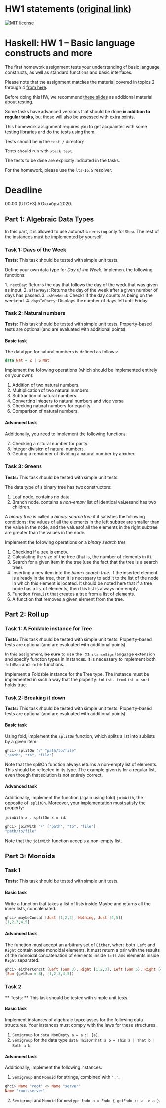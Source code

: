# HW1 statements ([original link](https://github.com/jagajaga/itmo-fp-2020-autumn/blob/master/hw1-en.md))

[![MIT license](https://img.shields.io/badge/license-MIT-blue.svg)](https://github.com//fp-homework/blob/master/hw1/LICENSE)

# Haskell: HW 1 – Basic language constructs and more 

The first homework assignment tests your understanding of basic language constructs, as well as standard functions and basic interfaces.

Please note that the assignment matches the material covered in topics 2 through 4 [from here](https://github.com/jagajaga/FP-Course-ITMO).

Before doing this HW, we recommend [these slides](https://slides.com/fp-ctd/lecture-55) as additional material about testing. 

Some tasks have advanced versions that should be done **in addition to regular tasks**, but those will also be assessed with extra points. 

This homework assignment requires you to get acquainted with some testing libraries and do the tests using them.

Tests should be in the `test /` directory

Tests should run with `stack test`.

The tests to be done are explicitly indicated in the tasks. 

For the homework, please use the `lts-16.5` resolver.

# Deadline

00:00 (UTC+3) 5 Октября 2020.

## Part 1: Algebraic Data Types

In this part, it is allowed to use automatic `deriving` only for `Show`. The rest of the instances must be implemented by yourself.

### Task 1: Days of the Week

**Tests:** This task should be tested with simple unit tests.

Define your own data type for _Day of the Week_. Implement the following functions:

1.` nextDay`: Returns the day that follows the day of the week that was given as input.
2. `afterDays`: Returns the day of the week after a given number of days has passed.
3. `isWeekend`: Checks if the day counts as being on the weekend.
4. `daysToParty`: Displays the number of days left until Friday.

### Task 2: Natural numbers

**Tests:** This task should be tested with simple unit tests. Property-based tests are optional (and are evaluated with additional points).

#### Basic task

The datatype for natural numbers is defined as follows:

```haskell
data Nat = Z | S Nat
```

Implement the following operations (which should be implemented entirely on your own):

1. Addition of two natural numbers.
2. Multiplication of two natural numbers.
3. Subtraction of natural numbers.
4. Converting integers to natural numbers and vice versa.
5. Checking natural numbers for equality.
6. Comparison of natural numbers.

#### Advanced task

Additionally, you need to implement the following functions:

7. Checking a natural number for parity.
8. Integer division of natural numbers.
9. Getting a remainder of dividing a natural number by another.

### Task 3: Greens

**Tests:** This task should be tested with simple unit tests.

The data type of a binary tree has two constructors:

1. Leaf node, contains no data.
2. Branch node,  contains a _non-empty_ list of identical values ​​and has two children.

A _binary tree_ is called a _binary search tree_ if it satisfies the following conditions: the values ​​of all the elements in the left subtree are smaller than the value ​​in the node, and the values ​​of all the elements in the right subtree are greater than the values ​​in the node.

Implement the following operations on a _binary search tree_:

1. Checking if a tree is empty. 
2. Calculating the size of the tree (that is, the number of elements in it).
3. Search for a given item in the tree (use the fact that the tree is a search tree).
4. Inserting a new item into the _binary search tree_. If the inserted element is already in the tree, then it is necessary to add it to the list of the node in which this element is located. It should be noted here that if a tree node has a list of elements, then this list is always non-empty.
5. Function `fromList` that creates a tree from a list of elements.
6. A function that removes a given element from the tree.

## Part 2: Roll up

### Task 1: A Foldable instance for Tree

**Tests:** This task should be tested with simple unit tests. Property-based tests are optional (and are evaluated with additional points).

In this assignment, **be sure** to use the `-XInstanceSigs` language extension and specify function types in instances. It is necessary to implement both `foldMap` and` foldr` functions.

Implement a Foldable instance for the Tree type. The instance must be implemented in such a way that the property: `toList. fromList ≡ sort` holds true.

### Task 2: Breaking it down

**Tests:** This task should be tested with simple unit tests. Property-based tests are optional (and are evaluated with additional points).

#### Basic task

Using fold, implement the `splitOn` function, which splits a list into sublists by a given item.

```haskell
ghci> splitOn '/' "path/to/file"
["path", "to", "file"]
```

Note that the splitOn function always returns a non-empty list of elements. This should be reflected in its type. The example given is for a regular list, even though that solution is not entirely correct.

#### Advanced task

Additionally, implement the function (again using fold) `joinWith`, the opposite of` splitOn`. Moreover, your implementation must satisfy the property:

`joinWith x . splitOn x ≡ id`.

```haskell
ghci> joinWith '/' ["path", "to", "file"]
"path/to/file"
```

Note that the `joinWith` function accepts a non-empty list.

## Part 3: Monoids

### Task 1

**Tests:** This task should be tested with simple unit tests.

#### Basic task

Write a function that takes a list of lists inside Maybe and returns all the inner lists, concatenated.

```haskell
ghci> maybeConcat [Just [1,2,3], Nothing, Just [4,5]]
[1,2,3,4,5]
```

#### Advanced task

The function must accept an arbitrary set of `Either`, where both` Left` and `Right` contain some monoidal elements. It must return a pair with the results of the monoidal concatenation of elements inside` Left` and elements inside `Right` separated.

```haskell
ghci> eitherConcat [Left (Sum 3), Right [1,2,3], Left (Sum 5), Right [4,5]]
(Sum {getSum = 8}, [1,2,3,4,5])
```

### Task 2

** Tests: ** This task should be tested with simple unit tests.

#### Basic task

Implement instances of algebraic typeclasses for the following data structures. Your instances must comply with the laws for these structures.

1. `Semigroup` for `data NonEmpty a = a :| [a]`.
2. `Semigroup` for the data type `data ThisOrThat a b = This a | That b | Both a b`.

#### Advanced task

Additionally, implement the following instances:

1. `Semigroup` and `Monoid` for strings, combined with `'.'`.

```haskell
ghci> Name "root" <> Name "server"
Name "root.server"
```

2. `Semigroup` and `Monoid` for `newtype Endo a = Endo { getEndo :: a -> a }`.